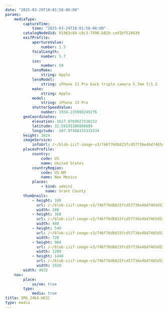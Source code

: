 ```yaml
---
date: "2025-03-29T18:01:58-06:00"
params:
    mediaType:
        captureTime:
            time: "2025-03-29T18:01:58-06:00"
        catalogNodeUid: 01983c84-c8c3-7496-b82b-ced1bf528439
        exifProfile:
            apertureValue:
                number: 1.5
            focalLength:
                number: 5.7
            iso:
                number: 50
            lensMake:
                string: Apple
            lensModel:
                string: iPhone 13 Pro back triple camera 5.7mm f/1.5
            make:
                string: Apple
            model:
                string: iPhone 13 Pro
            shutterSpeedValue:
                number: 1934.235988249276
        geoCoordinates:
            elevation: 1617.0769927536232
            latitude: 32.59191388888889
            longitude: -107.97408333333334
        height: 3024
        imageService:
            infoUrl: /~/blob-iiif-image-v3/746f76db815fcd57736e4bd7465d535b2c386cac6ee0d359a5983a0dc0ad1b02/info.json
        placesProfile:
            country:
                code: US
                name: United States
            countryRegion:
                code: US-NM
                name: New Mexico
            places:
                - kind: admin2
                  name: Grant County
        thumbnails:
            - height: 180
              url: /~/blob-iiif-image-v3/746f76db815fcd57736e4bd7465d535b2c386cac6ee0d359a5983a0dc0ad1b02/full/240%2C180/0/default.jpg
              width: 240
            - height: 360
              url: /~/blob-iiif-image-v3/746f76db815fcd57736e4bd7465d535b2c386cac6ee0d359a5983a0dc0ad1b02/full/480%2C360/0/default.jpg
              width: 480
            - height: 540
              url: /~/blob-iiif-image-v3/746f76db815fcd57736e4bd7465d535b2c386cac6ee0d359a5983a0dc0ad1b02/full/720%2C540/0/default.jpg
              width: 720
            - height: 960
              url: /~/blob-iiif-image-v3/746f76db815fcd57736e4bd7465d535b2c386cac6ee0d359a5983a0dc0ad1b02/full/1280%2C960/0/default.jpg
              width: 1280
            - height: 1440
              url: /~/blob-iiif-image-v3/746f76db815fcd57736e4bd7465d535b2c386cac6ee0d359a5983a0dc0ad1b02/full/1920%2C1440/0/default.jpg
              width: 1920
        width: 4032
    nav:
        place:
            us/nm: true
        type:
            media: true
title: IMG_2464.HEIC
type: media
---
```

